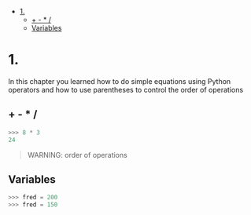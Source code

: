[](...menustart)

- [1.](#1d41e6f55521cdba4fc73febd09d2eb4)
    - [+ - * /](#78aa264051754387121227c13a13b003)
    - [Variables](#03df896fc71cd516fdcf44aa699c4933)

[](...menuend)


<h2 id="1d41e6f55521cdba4fc73febd09d2eb4"></h2>

# 1. 

In this chapter you learned how to do simple equations using Python operators and how to use parentheses to control the order of operations 

<h2 id="78aa264051754387121227c13a13b003"></h2>

## + - * /

```python
>>> 8 * 3
24
```

> WARNING: order of operations

<h2 id="03df896fc71cd516fdcf44aa699c4933"></h2>

## Variables

```python
>>> fred = 200
>>> fred = 150
```










